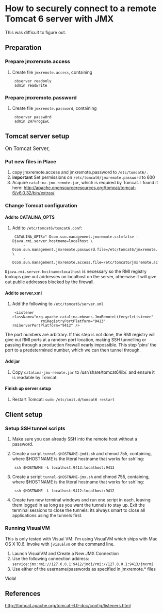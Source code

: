 # How to securely connect to a remote Tomcat 6 server with JMX

This was difficult to figure out.

## Preparation

### Prepare jmxremote.access

1. Create file `jmxremote.access`, containing

        observer readonly
        admin readwrite

### Prepare jmxremote.password

1. Create file `jmxremote.password`, containing

        observer passw0rd
        admin 2H7vrogEwC

## Tomcat server setup

<big>On Tomcat Server,</big>

### Put new files in Place

1. copy jmxremote.access and jmxremote.password to `/etc/tomcat6/.`
1. __important__ Set permissions on `/etc/tomcat6/jmxremote.password` to 600
1. Acquire `catalina-jmx-remote.jar`, which is required by Tomcat.  I found it here: http://apache.opensourceresources.org/tomcat/tomcat-6/v6.0.32/bin/extras/

### Change Tomcat configuration

#### Add to CATALINA_OPTS

1. Add to `/etc/tomcat6/tomcat6.conf`:

        CATALINA_OPTS="-Dcom.sun.management.jmxremote.ssl=false -Djava.rmi.server.hostname=localhost \
            -Dcom.sun.management.jmxremote.password.file=/etc/tomcat6/jmxremote.password \
            -Dcom.sun.management.jmxremote.access.file=/etc/tomcat6/jmxremote.access"

`Djava.rmi.server.hostname=localhost` is necessary so the RMI registry lookups give out addresses
on localhost on the server, otherwise it will give out public addresses blocked by the firewall.

#### Add to server.xml

1. Add the following to `/etc/tomcat6/server.xml`

        <Listener className="org.apache.catalina.mbeans.JmxRemoteLifecycleListener"
                    rmiRegistryPortPlatform="9413" rmiServerPortPlatform="9412" />

The port numbers are arbitrary.  If this step is not done, the RMI registry will give out RMI
ports at a random port location, making SSH tunnelling or passing through a production firewall
nearly impossible.  This step 'pins' the port to a predetermined number, which we can then tunnel through.

#### Add jar

1. Copy `catalina-jmx-remote.jar` to /usr/share/tomcat6/lib/. and ensure it is readable by Tomcat.

#### Finish up server setup

1. Restart Tomcat: `sudo /etc/init.d/tomcat6 restart`

## Client setup

### Setup SSH tunnel scripts

1. Make sure you can already SSH into the remote host without a password.
1. Create a script `tunnel-$HOSTNAME-jndi.sh` and chmod 755, containing, where $HOSTNAME is the literal hostname that works for ssh'ing:

        ssh $HOSTNAME -L localhost:9413:localhost:9413

1. Create a script `tunnel-$HOSTNAME-jmx.sh` and chmod 755, containing, where $HOSTNAME is the literal hostname that works for ssh'ing:

        ssh $HOSTNAME -L localhost:9412:localhost:9412

1. Create two new terminal windows and run one script in each, leaving them logged in as long as you
want the tunnels to stay up.  Exit the terminal sessions to close the tunnels: its always smart to
close all applications using the tunnels first.

### Running VisualVM

This is only tested with Visual VM.  I'm using VisualVM which ships with Mac OS X 10.6.  Invoke with `jvisualvm` on the command line.

1. Launch VisualVM and Create a New JMX Connection
2. Use the following connection address: `service:jmx:rmi://127.0.0.1:9412/jndi/rmi://127.0.0.1:9413/jmxrmi`
3. Use either of the username/passwords as specified in jmxremote.* files

Viola!

## References

http://tomcat.apache.org/tomcat-6.0-doc/config/listeners.html
